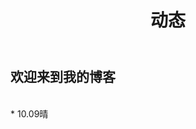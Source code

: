 ﻿---
title: 动态 # 这是标题
categories:  # 这里写的分类会自动汇集到 categories 页面上，分类可以多级
- 学习动态 # 一级分类

- 交流 # 二级分类 
tags:   # 这里写的标签会自动汇集到 tags 页面上
- 日记 # 可配置多个标签，333注意格式
- 心情
---
## 欢迎来到我的博客
<br/>
* 10.09晴

